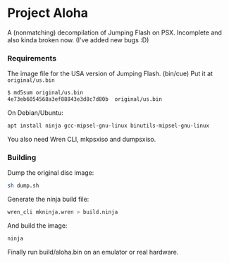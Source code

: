 # Project Aloha
A (nonmatching) decompilation of Jumping Flash on PSX.
Incomplete and also kinda broken now. (I've added new bugs :D)

### Requirements
The image file for the USA version of Jumping Flash. (bin/cue)
Put it at `original/us.bin`

```sh
$ md5sum original/us.bin 
4e73eb6054568a3ef88843e3d8c7d80b  original/us.bin
```

On Debian/Ubuntu:

```sh
apt install ninja gcc-mipsel-gnu-linux binutils-mipsel-gnu-linux
```

You also need Wren CLI, mkpsxiso and dumpsxiso.

### Building
Dump the original disc image:
```sh
sh dump.sh
```

Generate the ninja build file:

```sh
wren_cli mkninja.wren > build.ninja
```

And build the image:

```sh
ninja
```

Finally run build/aloha.bin on an emulator or real hardware.
